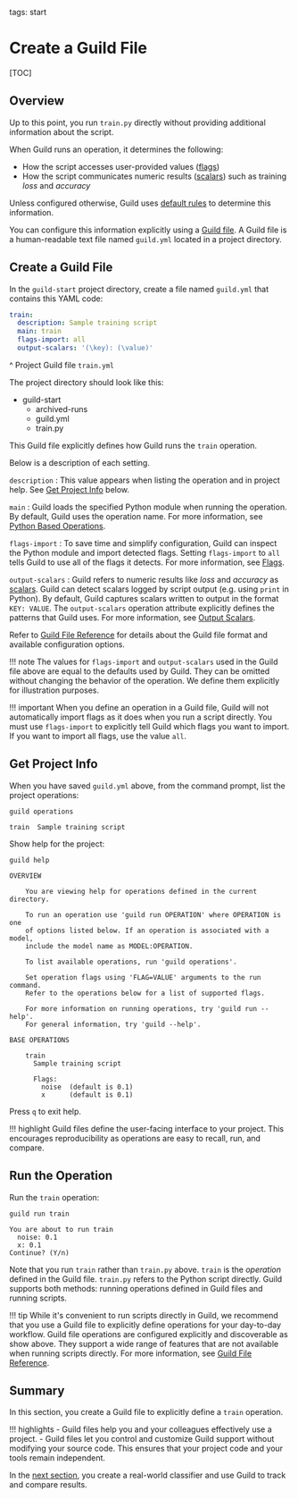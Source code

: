 tags: start

# Create a Guild File

[TOC]

## Overview

Up to this point, you run `train.py` directly without providing
additional information about the script.

When Guild runs an operation, it determines the following:

- How the script accesses user-provided values ([flags](term:flag))
- How the script communicates numeric results ([scalars](term:scalar))
  such as training *loss* and *accuracy*

Unless configured otherwise, Guild uses [default
rules](/reference/defaults.md) to determine this information.

You can configure this information explicitly using a [Guild
file](term:guildfile). A Guild file is a human-readable text file
named `guild.yml` located in a project directory.

## Create a Guild File

In the `guild-start` project directory, create a file named
`guild.yml` that contains this YAML code:

``` yaml
train:
  description: Sample training script
  main: train
  flags-import: all
  output-scalars: '(\key): (\value)'
```

^ Project Guild file `train.yml`

The project directory should look like this:

<div class="file-tree">
<ul>
<li class="is-folder open">guild-start
 <ul>
 <li class="is-folder">archived-runs</li>
 <li class="is-file">guild.yml</li>
 <li class="is-file">train.py</li>
 </ul>
</li>
</ul>
</div>

This Guild file explicitly defines how Guild runs the `train`
operation.

Below is a description of each setting.

`description`
: This value appears when listing the operation and in project
  help. See [Get Project Info](#get-project-info) below.

`main`
: Guild loads the specified Python module when running the
  operation. By default, Guild uses the operation name. For more
  information, see [Python Based
  Operations](/operations.md#python-based-operations).

`flags-import`
: To save time and simplify configuration, Guild can inspect the
  Python module and import detected flags. Setting `flags-import` to
  `all` tells Guild to use all of the flags it detects. For more
  information, see [Flags](/flags.md).

`output-scalars`
: Guild refers to numeric results like *loss* and *accuracy* as
  [scalars](term:scalar). Guild can detect scalars logged by script
  output (e.g. using `print` in Python). By default, Guild captures
  scalars written to output in the format ``KEY: VALUE``. The
  `output-scalars` operation attribute explicitly defines the patterns
  that Guild uses. For more information, see [Output
  Scalars](ref:output-scalars).

Refer to [Guild File Reference](/reference/guildfile.md) for details
about the Guild file format and available configuration options.

!!! note
    The values for `flags-import` and `output-scalars` used in
    the Guild file above are equal to the defaults used by Guild. They
    can be omitted without changing the behavior of the operation. We
    define them explicitly for illustration purposes.

!!! important
    When you define an operation in a Guild file, Guild will
    not automatically import flags as it does when you run a script
    directly. You must use `flags-import` to explicitly tell Guild
    which flags you want to import. If you want to import all flags,
    use the value `all`.

## Get Project Info

When you have saved `guild.yml` above, from the command prompt, list
the project operations:

``` command
guild operations
```

``` output
train  Sample training script
```

Show help for the project:

``` command
guild help
```

``` output
OVERVIEW

    You are viewing help for operations defined in the current directory.

    To run an operation use 'guild run OPERATION' where OPERATION is one
    of options listed below. If an operation is associated with a model,
    include the model name as MODEL:OPERATION.

    To list available operations, run 'guild operations'.

    Set operation flags using 'FLAG=VALUE' arguments to the run command.
    Refer to the operations below for a list of supported flags.

    For more information on running operations, try 'guild run --help'.
    For general information, try 'guild --help'.

BASE OPERATIONS

    train
      Sample training script

      Flags:
        noise  (default is 0.1)
        x      (default is 0.1)

```

Press `q` to exit help.

!!! highlight
    Guild files define the user-facing interface to your
    project. This encourages reproducibility as operations are easy to
    recall, run, and compare.

## Run the Operation

Run the `train` operation:

``` command
guild run train
```

``` output
You are about to run train
  noise: 0.1
  x: 0.1
Continue? (Y/n)
```

Note that you run `train` rather than `train.py` above. `train` is the
*operation* defined in the Guild file. `train.py` refers to the Python
script directly. Guild supports both methods: running operations
defined in Guild files and running scripts.

!!! tip
    While it's convenient to run scripts directly in Guild, we
    recommend that you use a Guild file to explicitly define
    operations for your day-to-day workflow. Guild file operations are
    configured explicitly and discoverable as show above. They support
    a wide range of features that are not available when running
    scripts directly. For more information, see [Guild File
    Reference](/reference/guildfile.md).

## Summary

In this section, you create a Guild file to explicitly define a
`train` operation.

!!! highlights
    - Guild files help you and your colleagues effectively use a
      project.
    - Guild files let you control and customize Guild support without
      modifying your source code. This ensures that your project code
      and your tools remain independent.

In the [next section](/start/classifier.md), you create a real-world
classifier and use Guild to track and compare results.
